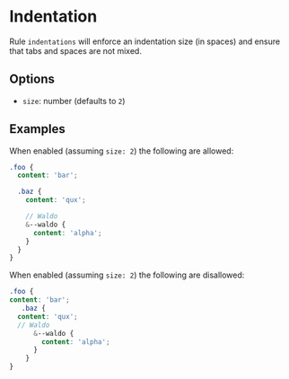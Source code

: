 # Indentation

Rule `indentations` will enforce an indentation size (in spaces) and ensure that tabs and spaces are not mixed.

## Options

* `size`: number (defaults to `2`)

## Examples

When enabled (assuming `size: 2`) the following are allowed:

```scss
.foo {
  content: 'bar';

  .baz {
    content: 'qux';

    // Waldo
    &--waldo {
      content: 'alpha';
    }
  }
}
```

When enabled (assuming `size: 2`) the following are disallowed:

```scss
.foo {
content: 'bar';
   .baz {
  content: 'qux';
  // Waldo
      &--waldo {
        content: 'alpha';
      }
    }
}
```
